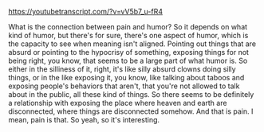 https://youtubetranscript.com/?v=vV5b7_u-fR4

 What is the connection between pain and humor? So it depends on what kind of humor, but there's for sure, there's one aspect of humor, which is the capacity to see when meaning isn't aligned. Pointing out things that are absurd or pointing to the hypocrisy of something, exposing things for not being right, you know, that seems to be a large part of what humor is. So either in the silliness of it, right, it's like silly absurd clowns doing silly things, or in the like exposing it, you know, like talking about taboos and exposing people's behaviors that aren't, that you're not allowed to talk about in the public, all these kind of things. So there seems to be definitely a relationship with exposing the place where heaven and earth are disconnected, where things are disconnected somehow. And that is pain. I mean, pain is that. So yeah, so it's interesting.
